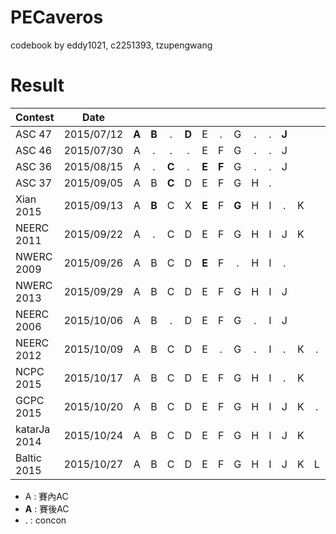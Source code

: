 PECaveros
=========

codebook by eddy1021, c2251393, tzupengwang


# Result

| Contest       | Date          |   |   |   |   |   |   |   |   |   |   |   |   |   |
| ------------- |:-------------:|:-:|:-:|:-:|:-:|:-:|:-:|:-:|:-:|:-:|:-:|:-:|:-:|:-:|
| ASC 47        | 2015/07/12    | **A** | **B** | . | **D** | E | . | G | . | . | **J** |
| ASC 46        | 2015/07/30    | A | . | . | . | E | F | G | . | . | J |
| ASC 36        | 2015/08/15    | A | . | **C** | . | **E** | **F** | G | . | . | J |
| ASC 37        | 2015/09/05    | A | B | **C** | D | E | F | G | H | . |
| Xian 2015     | 2015/09/13    | A | **B** | C | X | **E** | F | **G** | H | I | . | K |
| NEERC 2011    | 2015/09/22    | A | . | C | D | E | F | G | H | I | J | K |
| NWERC 2009    | 2015/09/26    | A | B | C | D | **E** | F | . | H | I | . |
| NWERC 2013    | 2015/09/29    | A | B | C | D | E | F | G | H | I | J |
| NEERC 2006    | 2015/10/06    | A | B | . | D | E | F | G | . | I | J |
| NEERC 2012    | 2015/10/09    | A | B | C | D | E | . | G | . | I | . | K | . |
| NCPC 2015     | 2015/10/17    | A | B | C | D | E | F | G | H | I | . | K |   |
| GCPC 2015     | 2015/10/20    | A | B | C | D | E | F | G | H | I | J | K | . | M |
| katarJa 2014  | 2015/10/24    | A | B | C | D | E | F | G | H | I | J | K | 
| Baltic 2015  | 2015/10/27    | A | B | C | D | E | F | G | H | I | J | K | L |

- A : 賽內AC  
- **A** : 賽後AC  
- . : concon
